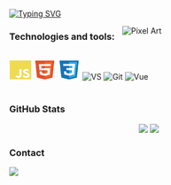 [![Typing SVG](https://readme-typing-svg.demolab.com?font=Fira+Code&pause=1000&color=6793F7&width=435&lines=Hi%2C+everyone!+I'm+Michael+Quispe.;Welcome+to+my+Github+profile!+)](https://git.io/typing-svg)

<img src="https://i.pinimg.com/originals/fb/c6/f3/fbc6f31bd3b84159470b973aca7e0f97.gif" alt="Pixel Art" align="right" width="300">

### Technologies and tools:

<div style="display: inline_block"><br>
  <img alt="Js"  height="35" width="40" src="https://raw.githubusercontent.com/devicons/devicon/master/icons/javascript/javascript-plain.svg">
  <img alt="HTML" height="35" width="40" src="https://raw.githubusercontent.com/devicons/devicon/master/icons/html5/html5-original.svg">
  <img alt="CSS" height="35" width="40" src="https://raw.githubusercontent.com/devicons/devicon/master/icons/css3/css3-original.svg">
  <img alt="VS"  height="35" width="40" src="https://cdn.jsdelivr.net/gh/devicons/devicon/icons/vscode/vscode-original.svg">
  <img alt="Git" height="35" width="40" src="https://cdn.jsdelivr.net/gh/devicons/devicon/icons/git/git-original.svg">
  <img alt="Vue" height="35" width="40"src="https://cdn.jsdelivr.net/gh/devicons/devicon@latest/icons/vuejs/vuejs-original.svg" />
</div><br>

### GitHub Stats

<div align="center">
    <img src="https://github-readme-stats.vercel.app/api?username=MQRF123&count_private=true&show_icons=true&theme=dark#gh-dark-mode-only" />
    <img width=356px src="https://github-readme-stats.vercel.app/api/top-langs/?username=MQRF123&layout=compact&theme=dark#gh-dark-mode-only&langs_count=8" />
</div>

    
### Contact

<div> 
  <a href="www.linkedin.com/in/michael-quispe-842413275"><img src="https://img.shields.io/badge/-LinkedIn-%230077B5?style=for-the-badge&logo=linkedin&logoColor=white" target="_blank"></a> 
</div>
